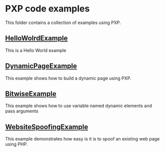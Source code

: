 # PXP code examples

This folder contains a collection of examples using PXP.

## [HelloWolrdExample](HelloWorldExample/index.php)
This is a Hello World example 

## [DynamicPageExample](DynamicPageExample/index.php)
This example shows how to build a dynamic page using PXP.

## [BitwiseExample](BitwiseExample/index.php)
This example shows how to use variable named dynamic elements and pass arguments

## [WebsiteSpoofingExample](WebsiteSpoofingExample/index.php)
This example demonstrates how easy is it is to spoof an existing web page using PHP.